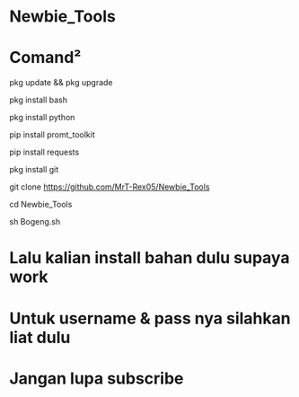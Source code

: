 # Newbie_Tools

# Comand²

pkg update && pkg upgrade

pkg install bash

pkg install python

pip install promt_toolkit

pip install requests

pkg install git

git clone https://github.com/MrT-Rex05/Newbie_Tools

cd Newbie_Tools

sh Bogeng.sh

# Lalu kalian install bahan dulu supaya work

# Untuk username & pass nya silahkan liat dulu 

# Jangan lupa subscribe
